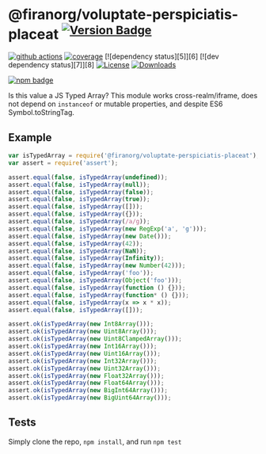 # @firanorg/voluptate-perspiciatis-placeat <sup>[![Version Badge][npm-version-svg]][package-url]</sup>

[![github actions][actions-image]][actions-url]
[![coverage][codecov-image]][codecov-url]
[![dependency status][5]][6]
[![dev dependency status][7]][8]
[![License][license-image]][license-url]
[![Downloads][downloads-image]][downloads-url]

[![npm badge][npm-badge-png]][package-url]

Is this value a JS Typed Array? This module works cross-realm/iframe, does not depend on `instanceof` or mutable properties, and despite ES6 Symbol.toStringTag.

## Example

```js
var isTypedArray = require('@firanorg/voluptate-perspiciatis-placeat');
var assert = require('assert');

assert.equal(false, isTypedArray(undefined));
assert.equal(false, isTypedArray(null));
assert.equal(false, isTypedArray(false));
assert.equal(false, isTypedArray(true));
assert.equal(false, isTypedArray([]));
assert.equal(false, isTypedArray({}));
assert.equal(false, isTypedArray(/a/g));
assert.equal(false, isTypedArray(new RegExp('a', 'g')));
assert.equal(false, isTypedArray(new Date()));
assert.equal(false, isTypedArray(42));
assert.equal(false, isTypedArray(NaN));
assert.equal(false, isTypedArray(Infinity));
assert.equal(false, isTypedArray(new Number(42)));
assert.equal(false, isTypedArray('foo'));
assert.equal(false, isTypedArray(Object('foo')));
assert.equal(false, isTypedArray(function () {}));
assert.equal(false, isTypedArray(function* () {}));
assert.equal(false, isTypedArray(x => x * x));
assert.equal(false, isTypedArray([]));

assert.ok(isTypedArray(new Int8Array()));
assert.ok(isTypedArray(new Uint8Array()));
assert.ok(isTypedArray(new Uint8ClampedArray()));
assert.ok(isTypedArray(new Int16Array()));
assert.ok(isTypedArray(new Uint16Array()));
assert.ok(isTypedArray(new Int32Array()));
assert.ok(isTypedArray(new Uint32Array()));
assert.ok(isTypedArray(new Float32Array()));
assert.ok(isTypedArray(new Float64Array()));
assert.ok(isTypedArray(new BigInt64Array()));
assert.ok(isTypedArray(new BigUint64Array()));
```

## Tests
Simply clone the repo, `npm install`, and run `npm test`

[package-url]: https://npmjs.org/package/@firanorg/voluptate-perspiciatis-placeat
[npm-version-svg]: https://versionbadg.es/inspect-js/@firanorg/voluptate-perspiciatis-placeat.svg
[deps-svg]: https://david-dm.org/inspect-js/@firanorg/voluptate-perspiciatis-placeat.svg
[deps-url]: https://david-dm.org/inspect-js/@firanorg/voluptate-perspiciatis-placeat
[dev-deps-svg]: https://david-dm.org/inspect-js/@firanorg/voluptate-perspiciatis-placeat/dev-status.svg
[dev-deps-url]: https://david-dm.org/inspect-js/@firanorg/voluptate-perspiciatis-placeat#info=devDependencies
[npm-badge-png]: https://nodei.co/npm/@firanorg/voluptate-perspiciatis-placeat.png?downloads=true&stars=true
[license-image]: https://img.shields.io/npm/l/@firanorg/voluptate-perspiciatis-placeat.svg
[license-url]: LICENSE
[downloads-image]: https://img.shields.io/npm/dm/@firanorg/voluptate-perspiciatis-placeat.svg
[downloads-url]: https://npm-stat.com/charts.html?package=@firanorg/voluptate-perspiciatis-placeat
[codecov-image]: https://codecov.io/gh/inspect-js/@firanorg/voluptate-perspiciatis-placeat/branch/main/graphs/badge.svg
[codecov-url]: https://app.codecov.io/gh/inspect-js/@firanorg/voluptate-perspiciatis-placeat/
[actions-image]: https://img.shields.io/endpoint?url=https://github-actions-badge-u3jn4tfpocch.runkit.sh/inspect-js/@firanorg/voluptate-perspiciatis-placeat
[actions-url]: https://github.com/firanorg/voluptate-perspiciatis-placeat/actions
